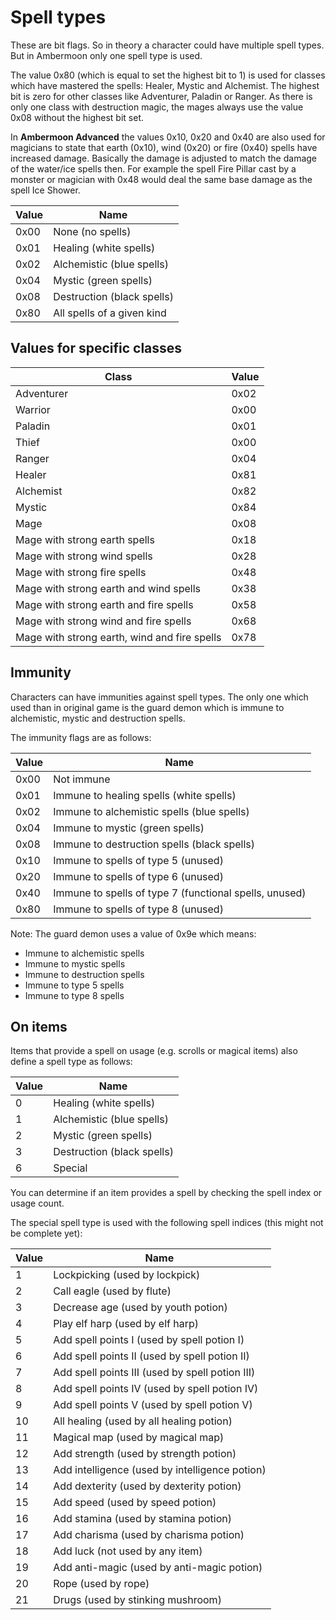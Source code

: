 # Spell types

These are bit flags. So in theory a character could have multiple spell types. But in Ambermoon only one spell type is used.

The value 0x80 (which is equal to set the highest bit to 1) is used for classes which have mastered the spells: Healer, Mystic and Alchemist. The highest bit is zero for other classes like Adventurer, Paladin or Ranger. As there is only one class with destruction magic, the mages always use the value 0x08 without the highest bit set.

In **Ambermoon Advanced** the values 0x10, 0x20 and 0x40 are also used for magicians to state that earth (0x10), wind (0x20) or fire (0x40) spells have increased damage. Basically the damage is adjusted to match the damage of the water/ice spells then. For example the spell Fire Pillar cast by a monster or magician with 0x48 would deal the same base damage as the spell Ice Shower.

Value | Name
----|----
0x00 | None (no spells)
0x01 | Healing (white spells)
0x02 | Alchemistic (blue spells)
0x04 | Mystic (green spells)
0x08 | Destruction (black spells)
0x80 | All spells of a given kind


## Values for specific classes

Class | Value
----|----
Adventurer | 0x02
Warrior | 0x00
Paladin | 0x01
Thief | 0x00
Ranger | 0x04
Healer | 0x81
Alchemist | 0x82
Mystic | 0x84
Mage | 0x08
Mage with strong earth spells | 0x18
Mage with strong wind spells | 0x28
Mage with strong fire spells | 0x48
Mage with strong earth and wind spells | 0x38
Mage with strong earth and fire spells | 0x58
Mage with strong wind and fire spells | 0x68
Mage with strong earth, wind and fire spells | 0x78


## Immunity

Characters can have immunities against spell types. The only one which used than in original game is the guard demon which is immune to alchemistic, mystic and destruction spells.

The immunity flags are as follows:

Value | Name
----|----
0x00 | Not immune
0x01 | Immune to healing spells (white spells)
0x02 | Immune to alchemistic spells (blue spells)
0x04 | Immune to mystic (green spells)
0x08 | Immune to destruction spells (black spells)
0x10 | Immune to spells of type 5 (unused)
0x20 | Immune to spells of type 6 (unused)
0x40 | Immune to spells of type 7 (functional spells, unused)
0x80 | Immune to spells of type 8 (unused)

Note: The guard demon uses a value of 0x9e which means:
- Immune to alchemistic spells
- Immune to mystic spells
- Immune to destruction spells
- Immune to type 5 spells
- Immune to type 8 spells


## On items

Items that provide a spell on usage (e.g. scrolls or magical items) also define a spell type as follows:

Value | Name
----|----
0 | Healing (white spells)
1 | Alchemistic (blue spells)
2 | Mystic (green spells)
3 | Destruction (black spells)
6 | Special

You can determine if an item provides a spell by checking the spell index or usage count.

The special spell type is used with the following spell indices (this might not be complete yet):

Value | Name
----|----
1 | Lockpicking (used by lockpick)
2 | Call eagle (used by flute)
3 | Decrease age (used by youth potion)
4 | Play elf harp (used by elf harp)
5 | Add spell points I (used by spell potion I)
6 | Add spell points II (used by spell potion II)
7 | Add spell points III (used by spell potion III)
8 | Add spell points IV (used by spell potion IV)
9 | Add spell points V (used by spell potion V)
10 | All healing (used by all healing potion)
11 | Magical map (used by magical map)
12 | Add strength (used by strength potion)
13 | Add intelligence (used by intelligence potion)
14 | Add dexterity (used by dexterity potion)
15 | Add speed (used by speed potion)
16 | Add stamina (used by stamina potion)
17 | Add charisma (used by charisma potion)
18 | Add luck (not used by any item)
19 | Add anti-magic (used by anti-magic potion)
20 | Rope (used by rope)
21 | Drugs (used by stinking mushroom)
